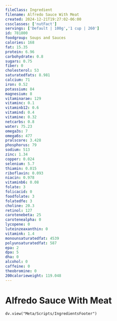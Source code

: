```yaml
---
fileClass: Ingredient
filename: Alfredo Sauce With Meat
created: 2024-12-21T19:27:02-06:00
cssclasses: ['nutFact']
servings: ['Default | 100g','1 cup | 260']
id: 781800
foodgroup: Soups and Sauces
calories: 168
fat: 15.35
protein: 6.96
carbohydrate: 0.8
sugars: 0.75
fiber: 0
cholesterol: 53
saturatedfats: 8.981
calcium: 71
iron: 0.52
potassium: 84
magnesium: 8
vitaminarae: 129
vitaminc: 0.1
vitaminb12: 0.6
vitamind: 0.4
vitamine: 0.32
netcarbs: 0.8
water: 75.23
omega3s: 7
omega6s: 477
pralscore: 3.428
phosphorus: 79
sodium: 513
zinc: 1.34
copper: 0.024
selenium: 5.7
thiamin: 0.015
riboflavin: 0.093
niacin: 0.978
vitaminb6: 0.08
folate: 3
folicacid: 0
foodfolate: 3
folatedfe: 3
choline: 20.3
retinol: 127
carotenebeta: 25
carotenealpha: 0
lycopene: 0
luteinzeaxanthin: 0
vitamink: 1.4
monounsaturatedfat: 4539
polyunsaturatedfat: 587
epa: 2
dpa: 5
dha: 0
alcohol: 0
caffeine: 0
theobromine: 0
200calorieweight: 119.048
---
```


# Alfredo Sauce With Meat

```dataviewjs
dv.view("Meta/Scripts/IngredientsFooter")
```
